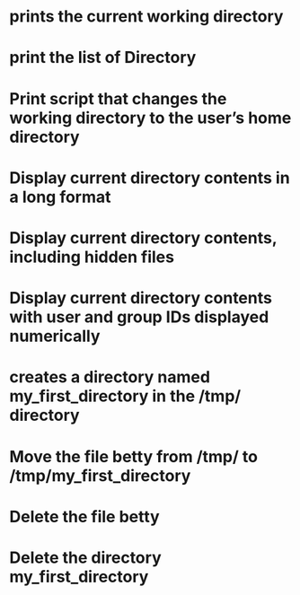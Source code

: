 # prints the current working directory
# print the list of Directory
# Print script that changes the working directory to the user’s home directory
# Display current directory contents in a long format
# Display current directory contents, including hidden files
# Display current directory contents with user and group IDs displayed numerically 
# creates a directory named my_first_directory in the /tmp/ directory
# Move the file betty from /tmp/ to /tmp/my_first_directory
# Delete the file betty
# Delete the directory my_first_directory

